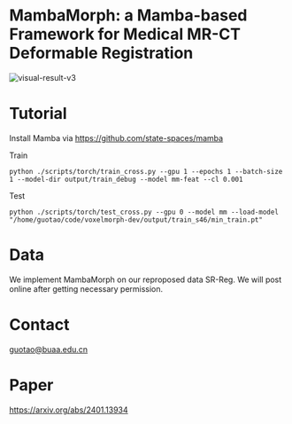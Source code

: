 # MambaMorph: a Mamba-based Framework for Medical MR-CT Deformable Registration

![visual-result-v3](https://github.com/Guo-Stone/MambaMorph/assets/77957555/f3b71505-6f08-4816-851b-32a728fe7169)


# Tutorial
Install Mamba via https://github.com/state-spaces/mamba

Train
```
python ./scripts/torch/train_cross.py --gpu 1 --epochs 1 --batch-size 1 --model-dir output/train_debug --model mm-feat --cl 0.001
```

Test
```
python ./scripts/torch/test_cross.py --gpu 0 --model mm --load-model "/home/guotao/code/voxelmorph-dev/output/train_s46/min_train.pt"
```

# Data
We implement MambaMorph on our reproposed data SR-Reg. We will post online after getting necessary permission.

# Contact
guotao@buaa.edu.cn

# Paper
https://arxiv.org/abs/2401.13934
